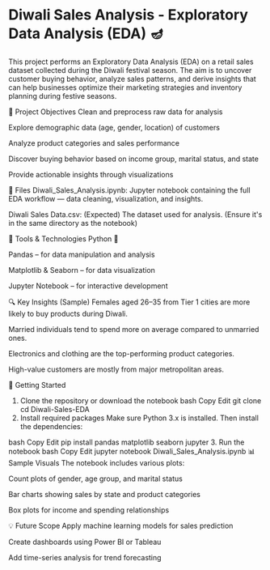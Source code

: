 # Diwali Sales Analysis - Exploratory Data Analysis (EDA) 🪔
This project performs an Exploratory Data Analysis (EDA) on a retail sales dataset collected during the Diwali festival season. The aim is to uncover customer buying behavior, analyze sales patterns, and derive insights that can help businesses optimize their marketing strategies and inventory planning during festive seasons.

📌 Project Objectives
Clean and preprocess raw data for analysis

Explore demographic data (age, gender, location) of customers

Analyze product categories and sales performance

Discover buying behavior based on income group, marital status, and state

Provide actionable insights through visualizations

📁 Files
Diwali_Sales_Analysis.ipynb: Jupyter notebook containing the full EDA workflow — data cleaning, visualization, and insights.

Diwali Sales Data.csv: (Expected) The dataset used for analysis. (Ensure it's in the same directory as the notebook)

🧰 Tools & Technologies
Python 🐍

Pandas – for data manipulation and analysis

Matplotlib & Seaborn – for data visualization

Jupyter Notebook – for interactive development

🔍 Key Insights (Sample)
Females aged 26–35 from Tier 1 cities are more likely to buy products during Diwali.

Married individuals tend to spend more on average compared to unmarried ones.

Electronics and clothing are the top-performing product categories.

High-value customers are mostly from major metropolitan areas.

🚀 Getting Started
1. Clone the repository or download the notebook
bash
Copy
Edit
git clone <repo-url>
cd Diwali-Sales-EDA
2. Install required packages
Make sure Python 3.x is installed. Then install the dependencies:

bash
Copy
Edit
pip install pandas matplotlib seaborn jupyter
3. Run the notebook
bash
Copy
Edit
jupyter notebook Diwali_Sales_Analysis.ipynb
📊 Sample Visuals
The notebook includes various plots:

Count plots of gender, age group, and marital status

Bar charts showing sales by state and product categories

Box plots for income and spending relationships

💡 Future Scope
Apply machine learning models for sales prediction

Create dashboards using Power BI or Tableau

Add time-series analysis for trend forecasting
